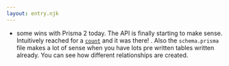 ```yaml
---
layout: entry.njk
---
```


- some wins with Prisma 2 today. The API is finally starting to make sense. Intuitively reached for a [`count`](https://www.prisma.io/docs/concepts/components/prisma-client/aggregation-grouping-summarizing#count) and it was there! . Also the `schema.prisma` file makes a lot of sense when you have lots pre written tables written already. You can see how different relationships are created.
